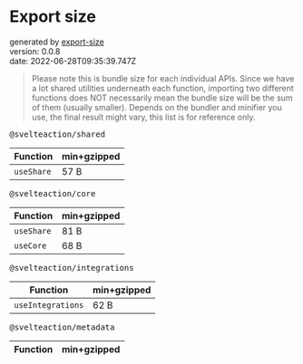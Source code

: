 # Export size

generated by [export-size](https://github.com/antfu/export-size)<br>
version: 0.0.8<br>
date: 2022-06-28T09:35:39.747Z

> Please note this is bundle size for each individual APIs. Since we have a lot shared utilities underneath each function, importing two different functions does NOT necessarily mean the bundle size will be the sum of them (usually smaller). Depends on the bundler and minifier you use, the final result might vary, this list is for reference only.

<kbd>@svelteaction/shared</kbd>

| Function   | min+gzipped |
| ---------- | ----------- |
| `useShare` | 57 B        |

<kbd>@svelteaction/core</kbd>

| Function   | min+gzipped |
| ---------- | ----------- |
| `useShare` | 81 B        |
| `useCore`  | 68 B        |

<kbd>@svelteaction/integrations</kbd>

| Function          | min+gzipped |
| ----------------- | ----------- |
| `useIntegrations` | 62 B        |

<kbd>@svelteaction/metadata</kbd>

| Function | min+gzipped |
| -------- | ----------- |


